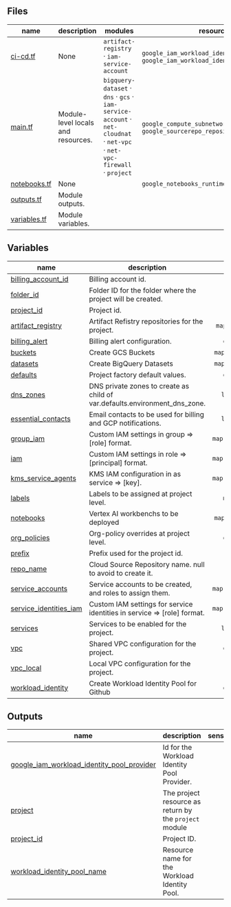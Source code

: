 
<!-- BEGIN TFDOC -->

## Files

| name | description | modules | resources |
|---|---|---|---|
| [ci-cd.tf](./ci-cd.tf) | None | <code>artifact-registry</code> · <code>iam-service-account</code> | <code>google_iam_workload_identity_pool</code> · <code>google_iam_workload_identity_pool_provider</code> |
| [main.tf](./main.tf) | Module-level locals and resources. | <code>bigquery-dataset</code> · <code>dns</code> · <code>gcs</code> · <code>iam-service-account</code> · <code>net-cloudnat</code> · <code>net-vpc</code> · <code>net-vpc-firewall</code> · <code>project</code> | <code>google_compute_subnetwork_iam_member</code> · <code>google_sourcerepo_repository</code> |
| [notebooks.tf](./notebooks.tf) | None |  | <code>google_notebooks_runtime</code> |
| [outputs.tf](./outputs.tf) | Module outputs. |  |  |
| [variables.tf](./variables.tf) | Module variables. |  |  |

## Variables

| name | description | type | required | default |
|---|---|:---:|:---:|:---:|
| [billing_account_id](variables.tf#L28) | Billing account id. | <code>string</code> | ✓ |  |
| [folder_id](variables.tf#L96) | Folder ID for the folder where the project will be created. | <code>string</code> | ✓ |  |
| [project_id](variables.tf#L158) | Project id. | <code>string</code> | ✓ |  |
| [artifact_registry](variables.tf#L17) | Artifact Refistry repositories for the project. | <code title="map&#40;object&#40;&#123;&#10;  format &#61; string&#10;  region &#61; string&#10;  &#125;&#10;&#41;&#41;">map&#40;object&#40;&#123;&#8230;&#41;&#41;</code> |  | <code>null</code> |
| [billing_alert](variables.tf#L33) | Billing alert configuration. | <code title="object&#40;&#123;&#10;  amount &#61; number&#10;  thresholds &#61; object&#40;&#123;&#10;    current    &#61; list&#40;number&#41;&#10;    forecasted &#61; list&#40;number&#41;&#10;  &#125;&#41;&#10;  credit_treatment &#61; string&#10;&#125;&#41;">object&#40;&#123;&#8230;&#125;&#41;</code> |  | <code>null</code> |
| [buckets](variables.tf#L68) | Create GCS Buckets | <code title="map&#40;object&#40;&#123;&#10;  region &#61; string&#10;&#125;&#41;&#41;">map&#40;object&#40;&#123;&#8230;&#125;&#41;&#41;</code> |  | <code>null</code> |
| [datasets](variables.tf#L76) | Create BigQuery Datasets | <code title="map&#40;object&#40;&#123;&#10;  region &#61; string&#10;&#125;&#41;&#41;">map&#40;object&#40;&#123;&#8230;&#125;&#41;&#41;</code> |  | <code>null</code> |
| [defaults](variables.tf#L46) | Project factory default values. | <code title="object&#40;&#123;&#10;  billing_account_id &#61; string&#10;  billing_alert &#61; object&#40;&#123;&#10;    amount &#61; number&#10;    thresholds &#61; object&#40;&#123;&#10;      current    &#61; list&#40;number&#41;&#10;      forecasted &#61; list&#40;number&#41;&#10;    &#125;&#41;&#10;    credit_treatment &#61; string&#10;  &#125;&#41;&#10;  environment_dns_zone  &#61; string&#10;  essential_contacts    &#61; list&#40;string&#41;&#10;  labels                &#61; map&#40;string&#41;&#10;  notification_channels &#61; list&#40;string&#41;&#10;  shared_vpc_self_link  &#61; string&#10;  vpc_host_project      &#61; string&#10;&#125;&#41;">object&#40;&#123;&#8230;&#125;&#41;</code> |  | <code>null</code> |
| [dns_zones](variables.tf#L84) | DNS private zones to create as child of var.defaults.environment_dns_zone. | <code>list&#40;string&#41;</code> |  | <code>&#91;&#93;</code> |
| [essential_contacts](variables.tf#L90) | Email contacts to be used for billing and GCP notifications. | <code>list&#40;string&#41;</code> |  | <code>&#91;&#93;</code> |
| [group_iam](variables.tf#L101) | Custom IAM settings in group => [role] format. | <code>map&#40;list&#40;string&#41;&#41;</code> |  | <code>&#123;&#125;</code> |
| [iam](variables.tf#L107) | Custom IAM settings in role => [principal] format. | <code>map&#40;list&#40;string&#41;&#41;</code> |  | <code>&#123;&#125;</code> |
| [kms_service_agents](variables.tf#L113) | KMS IAM configuration in as service => [key]. | <code>map&#40;list&#40;string&#41;&#41;</code> |  | <code>&#123;&#125;</code> |
| [labels](variables.tf#L119) | Labels to be assigned at project level. | <code>map&#40;string&#41;</code> |  | <code>&#123;&#125;</code> |
| [notebooks](variables.tf#L125) | Vertex AI workbenchs to be deployed | <code title="map&#40;object&#40;&#123;&#10;  owner                 &#61; string&#10;  region                &#61; string&#10;  subnet                &#61; string&#10;  internal_ip_only      &#61; bool&#10;  idle_shutdown_timeout &#61; bool&#10;&#125;&#41;&#41;">map&#40;object&#40;&#123;&#8230;&#125;&#41;&#41;</code> |  | <code>null</code> |
| [org_policies](variables.tf#L138) | Org-policy overrides at project level. | <code title="object&#40;&#123;&#10;  policy_boolean &#61; map&#40;bool&#41;&#10;  policy_list &#61; map&#40;object&#40;&#123;&#10;    inherit_from_parent &#61; bool&#10;    suggested_value     &#61; string&#10;    status              &#61; bool&#10;    values              &#61; list&#40;string&#41;&#10;  &#125;&#41;&#41;&#10;&#125;&#41;">object&#40;&#123;&#8230;&#125;&#41;</code> |  | <code>null</code> |
| [prefix](variables.tf#L152) | Prefix used for the project id. | <code>string</code> |  | <code>null</code> |
| [repo_name](variables.tf#L163) | Cloud Source Repository name. null to avoid to create it. | <code>string</code> |  | <code>null</code> |
| [service_accounts](variables.tf#L170) | Service accounts to be created, and roles to assign them. | <code>map&#40;list&#40;string&#41;&#41;</code> |  | <code>&#123;&#125;</code> |
| [service_identities_iam](variables.tf#L183) | Custom IAM settings for service identities in service => [role] format. | <code>map&#40;list&#40;string&#41;&#41;</code> |  | <code>&#123;&#125;</code> |
| [services](variables.tf#L176) | Services to be enabled for the project. | <code>list&#40;string&#41;</code> |  | <code>&#91;&#93;</code> |
| [vpc](variables.tf#L190) | Shared VPC configuration for the project. | <code title="object&#40;&#123;&#10;  host_project &#61; string&#10;  gke_setup &#61; object&#40;&#123;&#10;    enable_security_admin     &#61; bool&#10;    enable_host_service_agent &#61; bool&#10;  &#125;&#41;&#10;  subnets_iam &#61; map&#40;list&#40;string&#41;&#41;&#10;&#125;&#41;">object&#40;&#123;&#8230;&#125;&#41;</code> |  | <code>null</code> |
| [vpc_local](variables.tf#L203) | Local VPC configuration for the project. | <code title="object&#40;&#123;&#10;  name              &#61; string&#10;  psa_config_ranges &#61; map&#40;string&#41;&#10;  subnets &#61; list&#40;object&#40;&#123;&#10;    name               &#61; string&#10;    region             &#61; string&#10;    ip_cidr_range      &#61; string&#10;    secondary_ip_range &#61; map&#40;string&#41;&#10;    &#125;&#10;  &#41;&#41;&#10;  &#125;&#10;&#41;">object&#40;&#123;&#8230;&#41;</code> |  | <code>null</code> |
| [workload_identity](variables.tf#L220) | Create Workload Identity Pool for Github | <code title="object&#40;&#123;&#10;  identity_pool_claims &#61; string&#10;&#125;&#41;">object&#40;&#123;&#8230;&#125;&#41;</code> |  | <code>null</code> |

## Outputs

| name | description | sensitive |
|---|---|:---:|
| [google_iam_workload_identity_pool_provider](outputs.tf#L25) | Id for the Workload Identity Pool Provider. |  |
| [project](outputs.tf#L30) | The project resource as return by the `project` module |  |
| [project_id](outputs.tf#L40) | Project ID. |  |
| [workload_identity_pool_name](outputs.tf#L20) | Resource name for the Workload Identity Pool. |  |

<!-- END TFDOC -->
